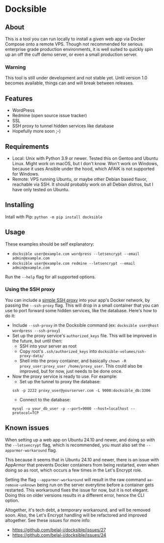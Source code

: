 # Docksible

## About

This is a tool you can run locally to install a given web app via Docker Compose onto a remote VPS.
Though not recommended for serious enterprise grade production environments, it is well suited
to quickly spin up an off the cuff demo server, or even a small production server.

### Warning

This tool is still under development and not stable yet.
Until version 1.0 becomes available, things can and will break between releases.

## Features

* WordPress
* Redmine (open source issue tracker)
* SSL
* SSH proxy to tunnel hidden services like database
* Hopefully more soon ;-)

## Requirements

* Local: Unix with Python 3.9 or newer. Tested this on Gentoo and Ubuntu Linux.
  Might work on macOS, but I don't know. Won't work on Windows, because it uses
  Ansible under the hood, which AFAIK is not supported for Windows.
* Remote: VPS running Ubuntu, or maybe other Debian based flavor, reachable via SSH.
  It should probably work on all Debian distros, but I have only tested on Ubuntu.

## Installing

Intall with Pip: `python -m pip install docksible`

## Usage

These examples should be self explanatory:

* `docksible user@example.com wordpress --letsencrypt --email admin@example.com`
* `docksible user@example.com redmine --letsencrypt --email admin@example.com`

Run the `--help` flag for all supported options.

### Using the SSH proxy

You can include a [simple SSH proxy](https://github.com/belal-i/simple-ssh-proxy)
into your app's Docker network, by passing the `--ssh-proxy` flag. This will drop in
a small container that you can use to port forward some hidden services, like the
database. Here's how to do it:

* Include `--ssh-proxy` in the Docksible command (ex: `docksible user@host wordpress --ssh-proxy`)
* Set up the proxy service's `authorized_keys` file. This will be improved in the future,
  but until then:
  * SSH into your server as root
  * Copy root's `.ssh/authorized_keys` into `docksible-volumes/ssh-proxy-data/`
  * Shell into the proxy container, and basically `chown -R proxy_user:proxy_user /home/proxy_user`.
    This could also be improved, but for now, just needs to be done once.
* Now the proxy service is ready to use. For example:
  * Set up the tunnel to proxy the database:
  ```
  ssh -p 2222 proxy_user@yourserver.com -L 9000:docksible_db:3306
  ```
  * Connect to the database:
  ```
  mysql -u your_db_user -p --port=9000 --host=localhost --protocol=TCP
  ```

## Known issues

When setting up a web app on Ubuntu 24.10 and newer, and doing so with the
`--letsencrypt` flag, which is recommended, you must also set the
`--apparmor-workaround` flag.

This because it seems that in Ubuntu 24.10 and newer,
there is an issue with AppArmor that prevents Docker containers from being
restarted, even when doing so as root, which occurs a few times in the
Let's Encrypt role.

Setting the flag `--apparmor-workaround` will result in the raw command
`aa-remove-unknown` being run on the server everytime before a container
gets restarted. This workaround fixes the issue for now, but it is not
elegant. Doing this on older versions results in a different error,
hence the CLI option.

Altogether, it's tech debt, a temporary workaround, and will be removed soon.
Also, the Let's Encrypt handling will be refactored and improved altogether.
See these issues for more info:

* https://github.com/belal-i/docksible/issues/27
* https://github.com/belal-i/docksible/issues/24
